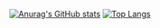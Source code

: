 [![Anurag's GitHub stats](https://github-readme-stats.vercel.app/api?username=terassyi)](https://github.com/anuraghazra/github-readme-stats)
[![Top Langs](https://github-readme-stats.vercel.app/api/top-langs/?username=terassyi&layout=compact)](https://github.com/anuraghazra/github-readme-stats)

